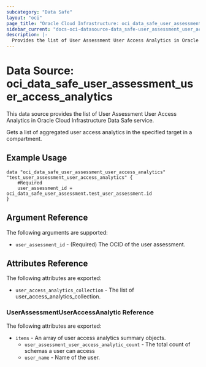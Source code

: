 ```yaml
---
subcategory: "Data Safe"
layout: "oci"
page_title: "Oracle Cloud Infrastructure: oci_data_safe_user_assessment_user_access_analytics"
sidebar_current: "docs-oci-datasource-data_safe-user_assessment_user_access_analytics"
description: |-
  Provides the list of User Assessment User Access Analytics in Oracle Cloud Infrastructure Data Safe service
---
```


# Data Source: oci_data_safe_user_assessment_user_access_analytics
This data source provides the list of User Assessment User Access Analytics in Oracle Cloud Infrastructure Data Safe service.

Gets a list of aggregated user access analytics in the specified target in a compartment.


## Example Usage

```hcl
data "oci_data_safe_user_assessment_user_access_analytics" "test_user_assessment_user_access_analytics" {
	#Required
	user_assessment_id = oci_data_safe_user_assessment.test_user_assessment.id
}
```

## Argument Reference

The following arguments are supported:

* `user_assessment_id` - (Required) The OCID of the user assessment.


## Attributes Reference

The following attributes are exported:

* `user_access_analytics_collection` - The list of user_access_analytics_collection.

### UserAssessmentUserAccessAnalytic Reference

The following attributes are exported:

* `items` - An array of user access analytics summary objects.
	* `user_assessment_user_access_analytic_count` - The total count of schemas a user can access
	* `user_name` - Name of the user.


